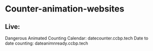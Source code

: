 # Counter-animation-websites

## Live:
Dangerous Animated Counting Calendar: datecounter.ccbp.tech
Date to date counting: dateanimnready.ccbp.tech
